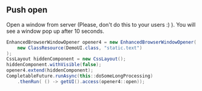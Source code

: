 ## Push open

Open a window from server (Please, don't do this to your users :) ).
You will see a window pop up after 10 seconds.

```java
EnhancedBrowserWindowOpener opener4 = new EnhancedBrowserWindowOpener(
    new ClassResource(DemoUI.class, "static.text")
);
CssLayout hiddenComponent = new CssLayout();
hiddenComponent.withVisible(false);
opener4.extend(hiddenComponent);
CompletableFuture.runAsync(this::doSomeLongProcessing)
    .thenRun( () -> getUI().access(opener4::open));
```        